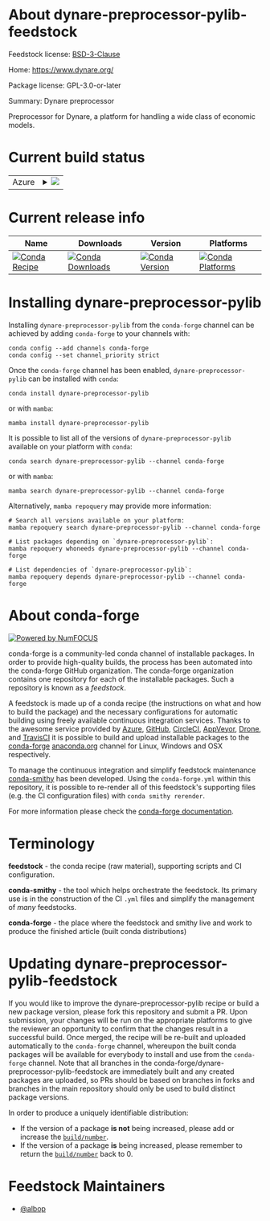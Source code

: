 About dynare-preprocessor-pylib-feedstock
=========================================

Feedstock license: [BSD-3-Clause](https://github.com/conda-forge/dynare-preprocessor-pylib-feedstock/blob/main/LICENSE.txt)

Home: https://www.dynare.org/

Package license: GPL-3.0-or-later

Summary: Dynare preprocessor

Preprocessor for Dynare, a platform for handling a wide class of economic models.

Current build status
====================


<table>
    
  <tr>
    <td>Azure</td>
    <td>
      <details>
        <summary>
          <a href="https://dev.azure.com/conda-forge/feedstock-builds/_build/latest?definitionId=25942&branchName=main">
            <img src="https://dev.azure.com/conda-forge/feedstock-builds/_apis/build/status/dynare-preprocessor-pylib-feedstock?branchName=main">
          </a>
        </summary>
        <table>
          <thead><tr><th>Variant</th><th>Status</th></tr></thead>
          <tbody><tr>
              <td>linux_64_python3.10.____cpython</td>
              <td>
                <a href="https://dev.azure.com/conda-forge/feedstock-builds/_build/latest?definitionId=25942&branchName=main">
                  <img src="https://dev.azure.com/conda-forge/feedstock-builds/_apis/build/status/dynare-preprocessor-pylib-feedstock?branchName=main&jobName=linux&configuration=linux%20linux_64_python3.10.____cpython" alt="variant">
                </a>
              </td>
            </tr><tr>
              <td>linux_64_python3.11.____cpython</td>
              <td>
                <a href="https://dev.azure.com/conda-forge/feedstock-builds/_build/latest?definitionId=25942&branchName=main">
                  <img src="https://dev.azure.com/conda-forge/feedstock-builds/_apis/build/status/dynare-preprocessor-pylib-feedstock?branchName=main&jobName=linux&configuration=linux%20linux_64_python3.11.____cpython" alt="variant">
                </a>
              </td>
            </tr><tr>
              <td>linux_64_python3.12.____cpython</td>
              <td>
                <a href="https://dev.azure.com/conda-forge/feedstock-builds/_build/latest?definitionId=25942&branchName=main">
                  <img src="https://dev.azure.com/conda-forge/feedstock-builds/_apis/build/status/dynare-preprocessor-pylib-feedstock?branchName=main&jobName=linux&configuration=linux%20linux_64_python3.12.____cpython" alt="variant">
                </a>
              </td>
            </tr><tr>
              <td>linux_64_python3.13.____cp313</td>
              <td>
                <a href="https://dev.azure.com/conda-forge/feedstock-builds/_build/latest?definitionId=25942&branchName=main">
                  <img src="https://dev.azure.com/conda-forge/feedstock-builds/_apis/build/status/dynare-preprocessor-pylib-feedstock?branchName=main&jobName=linux&configuration=linux%20linux_64_python3.13.____cp313" alt="variant">
                </a>
              </td>
            </tr><tr>
              <td>osx_64_python3.10.____cpython</td>
              <td>
                <a href="https://dev.azure.com/conda-forge/feedstock-builds/_build/latest?definitionId=25942&branchName=main">
                  <img src="https://dev.azure.com/conda-forge/feedstock-builds/_apis/build/status/dynare-preprocessor-pylib-feedstock?branchName=main&jobName=osx&configuration=osx%20osx_64_python3.10.____cpython" alt="variant">
                </a>
              </td>
            </tr><tr>
              <td>osx_64_python3.11.____cpython</td>
              <td>
                <a href="https://dev.azure.com/conda-forge/feedstock-builds/_build/latest?definitionId=25942&branchName=main">
                  <img src="https://dev.azure.com/conda-forge/feedstock-builds/_apis/build/status/dynare-preprocessor-pylib-feedstock?branchName=main&jobName=osx&configuration=osx%20osx_64_python3.11.____cpython" alt="variant">
                </a>
              </td>
            </tr><tr>
              <td>osx_64_python3.12.____cpython</td>
              <td>
                <a href="https://dev.azure.com/conda-forge/feedstock-builds/_build/latest?definitionId=25942&branchName=main">
                  <img src="https://dev.azure.com/conda-forge/feedstock-builds/_apis/build/status/dynare-preprocessor-pylib-feedstock?branchName=main&jobName=osx&configuration=osx%20osx_64_python3.12.____cpython" alt="variant">
                </a>
              </td>
            </tr><tr>
              <td>osx_64_python3.13.____cp313</td>
              <td>
                <a href="https://dev.azure.com/conda-forge/feedstock-builds/_build/latest?definitionId=25942&branchName=main">
                  <img src="https://dev.azure.com/conda-forge/feedstock-builds/_apis/build/status/dynare-preprocessor-pylib-feedstock?branchName=main&jobName=osx&configuration=osx%20osx_64_python3.13.____cp313" alt="variant">
                </a>
              </td>
            </tr>
          </tbody>
        </table>
      </details>
    </td>
  </tr>
</table>

Current release info
====================

| Name | Downloads | Version | Platforms |
| --- | --- | --- | --- |
| [![Conda Recipe](https://img.shields.io/badge/recipe-dynare--preprocessor--pylib-green.svg)](https://anaconda.org/conda-forge/dynare-preprocessor-pylib) | [![Conda Downloads](https://img.shields.io/conda/dn/conda-forge/dynare-preprocessor-pylib.svg)](https://anaconda.org/conda-forge/dynare-preprocessor-pylib) | [![Conda Version](https://img.shields.io/conda/vn/conda-forge/dynare-preprocessor-pylib.svg)](https://anaconda.org/conda-forge/dynare-preprocessor-pylib) | [![Conda Platforms](https://img.shields.io/conda/pn/conda-forge/dynare-preprocessor-pylib.svg)](https://anaconda.org/conda-forge/dynare-preprocessor-pylib) |

Installing dynare-preprocessor-pylib
====================================

Installing `dynare-preprocessor-pylib` from the `conda-forge` channel can be achieved by adding `conda-forge` to your channels with:

```
conda config --add channels conda-forge
conda config --set channel_priority strict
```

Once the `conda-forge` channel has been enabled, `dynare-preprocessor-pylib` can be installed with `conda`:

```
conda install dynare-preprocessor-pylib
```

or with `mamba`:

```
mamba install dynare-preprocessor-pylib
```

It is possible to list all of the versions of `dynare-preprocessor-pylib` available on your platform with `conda`:

```
conda search dynare-preprocessor-pylib --channel conda-forge
```

or with `mamba`:

```
mamba search dynare-preprocessor-pylib --channel conda-forge
```

Alternatively, `mamba repoquery` may provide more information:

```
# Search all versions available on your platform:
mamba repoquery search dynare-preprocessor-pylib --channel conda-forge

# List packages depending on `dynare-preprocessor-pylib`:
mamba repoquery whoneeds dynare-preprocessor-pylib --channel conda-forge

# List dependencies of `dynare-preprocessor-pylib`:
mamba repoquery depends dynare-preprocessor-pylib --channel conda-forge
```


About conda-forge
=================

[![Powered by
NumFOCUS](https://img.shields.io/badge/powered%20by-NumFOCUS-orange.svg?style=flat&colorA=E1523D&colorB=007D8A)](https://numfocus.org)

conda-forge is a community-led conda channel of installable packages.
In order to provide high-quality builds, the process has been automated into the
conda-forge GitHub organization. The conda-forge organization contains one repository
for each of the installable packages. Such a repository is known as a *feedstock*.

A feedstock is made up of a conda recipe (the instructions on what and how to build
the package) and the necessary configurations for automatic building using freely
available continuous integration services. Thanks to the awesome service provided by
[Azure](https://azure.microsoft.com/en-us/services/devops/), [GitHub](https://github.com/),
[CircleCI](https://circleci.com/), [AppVeyor](https://www.appveyor.com/),
[Drone](https://cloud.drone.io/welcome), and [TravisCI](https://travis-ci.com/)
it is possible to build and upload installable packages to the
[conda-forge](https://anaconda.org/conda-forge) [anaconda.org](https://anaconda.org/)
channel for Linux, Windows and OSX respectively.

To manage the continuous integration and simplify feedstock maintenance
[conda-smithy](https://github.com/conda-forge/conda-smithy) has been developed.
Using the ``conda-forge.yml`` within this repository, it is possible to re-render all of
this feedstock's supporting files (e.g. the CI configuration files) with ``conda smithy rerender``.

For more information please check the [conda-forge documentation](https://conda-forge.org/docs/).

Terminology
===========

**feedstock** - the conda recipe (raw material), supporting scripts and CI configuration.

**conda-smithy** - the tool which helps orchestrate the feedstock.
                   Its primary use is in the construction of the CI ``.yml`` files
                   and simplify the management of *many* feedstocks.

**conda-forge** - the place where the feedstock and smithy live and work to
                  produce the finished article (built conda distributions)


Updating dynare-preprocessor-pylib-feedstock
============================================

If you would like to improve the dynare-preprocessor-pylib recipe or build a new
package version, please fork this repository and submit a PR. Upon submission,
your changes will be run on the appropriate platforms to give the reviewer an
opportunity to confirm that the changes result in a successful build. Once
merged, the recipe will be re-built and uploaded automatically to the
`conda-forge` channel, whereupon the built conda packages will be available for
everybody to install and use from the `conda-forge` channel.
Note that all branches in the conda-forge/dynare-preprocessor-pylib-feedstock are
immediately built and any created packages are uploaded, so PRs should be based
on branches in forks and branches in the main repository should only be used to
build distinct package versions.

In order to produce a uniquely identifiable distribution:
 * If the version of a package **is not** being increased, please add or increase
   the [``build/number``](https://docs.conda.io/projects/conda-build/en/latest/resources/define-metadata.html#build-number-and-string).
 * If the version of a package **is** being increased, please remember to return
   the [``build/number``](https://docs.conda.io/projects/conda-build/en/latest/resources/define-metadata.html#build-number-and-string)
   back to 0.

Feedstock Maintainers
=====================

* [@albop](https://github.com/albop/)

